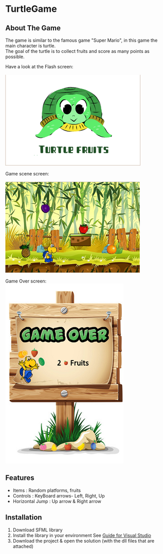 # TurtleGame

## About The Game

The game is similar to the famous game "Super Mario", in this game the main character is turtle. </br>
The goal of the turtle is to collect fruits and score as many points as possible.

Have a look at the Flash screen:</br>
</br>
![Image](/TurtleGame/MyGameImg/FlashScreen.png)

Game scene screen:</br></br>
![Image](/TurtleGame/MyGameImg/Screens.png)

Game Over screen:</br>
![Image](/TurtleGame/MyGameImg/GameOverSForGit.png)



## Features

* Items : Random platforms, fruits
* Controls : KeyBoard arrows- Left, Right, Up
* Horizontal Jump : Up arrow & Right arrow

## Installation

1. Download SFML library
2. Install the library in your environment See [Guide for Visual Studio](https://www.sfml-dev.org/tutorials/2.5/start-vc.php)
3. Download the project & open the solution (with the dll files that are attached) 
